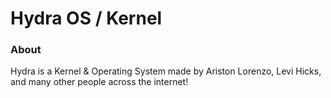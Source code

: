 # Hydra OS / Kernel
### About
Hydra is a Kernel & Operating System made by Ariston Lorenzo, Levi Hicks, and many other people across the internet!
